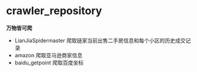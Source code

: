 # crawler_repository
**万物皆可爬**
* LianJiaSpidermaster 爬取链家当前出售二手房信息和每个小区的历史成交记录
* amazon 爬取亚马逊商家信息
* baidu_getpoint 爬取百度坐标

